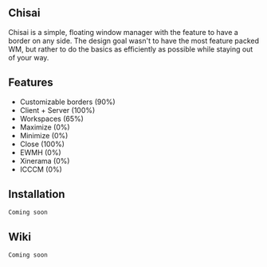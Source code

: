 ## Chisai
Chisai is a simple, floating window manager with the feature to have a border on any side. The design goal wasn't 
to have the most feature packed WM, but rather to do the basics as efficiently as possible while staying out of your 
way.

## Features
- Customizable borders (90%)
- Client + Server (100%)
- Workspaces (65%)
- Maximize (0%)
- Minimize (0%)
- Close (100%)
- EWMH (0%)
- Xinerama (0%)
- ICCCM (0%)

## Installation
`Coming soon`

## Wiki
`Coming soon`


